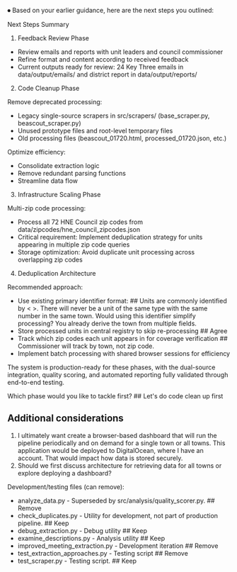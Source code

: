 
⏺ Based on your earlier guidance, here are the next steps you outlined:

  Next Steps Summary

  1. Feedback Review Phase

  - Review emails and reports with unit leaders and council commissioner
  - Refine format and content according to received feedback
  - Current outputs ready for review: 24 Key Three emails in data/output/emails/ and district report in data/output/reports/

  2. Code Cleanup Phase

  Remove deprecated processing:
  - Legacy single-source scrapers in src/scrapers/ (base_scraper.py, beascout_scraper.py)
  - Unused prototype files and root-level temporary files
  - Old processing files (beascout_01720.html, processed_01720.json, etc.)

  Optimize efficiency:
  - Consolidate extraction logic
  - Remove redundant parsing functions
  - Streamline data flow

  3. Infrastructure Scaling Phase

  Multi-zip code processing:
  - Process all 72 HNE Council zip codes from data/zipcodes/hne_council_zipcodes.json
  - Critical requirement: Implement deduplication strategy for units appearing in multiple zip code queries
  - Storage optimization: Avoid duplicate unit processing across overlapping zip codes

  4. Deduplication Architecture

  Recommended approach:
  - Use existing primary identifier format: <unit type> <unit number> <chartered organization name> ## Units are commonly identified by <<unit type> <unit number> <town>>. There will never be a unit of the same type with the same number in the same town. Would using this identifier simplify processing? You already derive the town from multiple fields.
  - Store processed units in central registry to skip re-processing ## Agree
  - Track which zip codes each unit appears in for coverage verification ## Commissioner will track by town, not zip code.
  - Implement batch processing with shared browser sessions for efficiency

  The system is production-ready for these phases, with the dual-source integration, quality scoring, and automated reporting fully validated
  through end-to-end testing.

  Which phase would you like to tackle first? ## Let's do code clean up first

  ## Additional considerations
  1. I ultimately want create a browser-based dashboard that will run the pipeline periodically and on demand for a single town or all towns. This application would be deployed to DigitalOcean, where I have an account. That would impact how data is stored securely.
  2. Should we first discuss architecture for retrieving data for all towns or explore deploying a dashboard?

  Development/testing files (can remove):
  - analyze_data.py - Superseded by src/analysis/quality_scorer.py. ## Remove
  - check_duplicates.py - Utility for development, not part of production pipeline. ## Keep
  - debug_extraction.py - Debug utility ## Keep
  - examine_descriptions.py - Analysis utility ## Keep
  - improved_meeting_extraction.py - Development iteration ## Remove
  - test_extraction_approaches.py - Testing script  ## Remove
  - test_scraper.py - Testing script. ## Keep